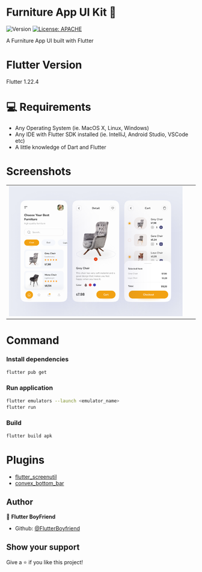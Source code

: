 # Furniture App UI Kit 👋

![Version](https://img.shields.io/badge/version-1.0.0+1-blue.svg?cacheSeconds=2592000)
[![License: APACHE](https://img.shields.io/badge/License-APACHE-yellow.svg)](#)

A Furniture App UI built with Flutter

# Flutter Version
Flutter 1.22.4



# 💻 Requirements

- Any Operating System (ie. MacOS X, Linux, Windows)
- Any IDE with Flutter SDK installed (ie. IntelliJ, Android Studio, VSCode etc)
- A little knowledge of Dart and Flutter

# Screenshots

||||
|--|--|--|
| ![Dribble](./demo/dribble.png)

# Command
### Install dependencies

```sh
flutter pub get
```

### Run application

```sh
flutter emulators --launch <emulator_name>
flutter run
```

### Build

```sh
flutter build apk
```

# Plugins

- [flutter_screenutil](https://pub.dev/packages/flutter_screenutil) 
- [convex_bottom_bar](https://pub.dev/packages/convex_bottom_bar) 

## Author

👤 **Flutter BoyFriend**

* Github: [@FlutterBoyfriend](https://github.com/FlutterBoyfriend)

## Show your support

Give a ⭐️ if you like this project!
